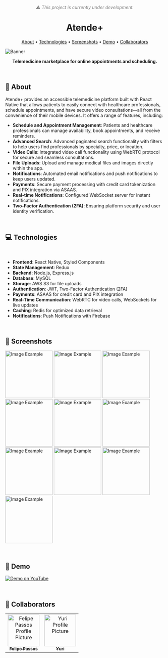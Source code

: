 <p align="center" style="color: gray;">
    <i>⚠️ This project is currently under development.</i>
</p>

<h1 align="center" style="font-weight: bold;">Atende+</h1>

<p align="center">
 <a href="#about">About</a> • 
 <a href="#tech">Technologies</a> • 
 <a href="#screenshots">Screenshots</a> • 
 <a href="#demo">Demo</a> • 
    <a href="#colab">Collaborators</a>
</p>

![Banner](https://github.com/felipebpassos/HealupPublic/blob/main/img/healup-screenshots.png?raw=true)

<p align="center">
    <b>Telemedicine marketplace for online appointments and scheduling.</b>
</p>

<br>

<h2 id="about">📝 About</h2>

Atende+ provides an accessible telemedicine platform built with React Native that allows patients to easily connect with healthcare professionals, schedule appointments, and have secure video consultations—all from the convenience of their mobile devices. It offers a range of features, including:

- **Schedule and Appointment Management**: Patients and healthcare professionals can manage availability, book appointments, and receive reminders.
- **Advanced Search**: Advanced paginated search functionality with filters to help users find professionals by specialty, price, or location.
- **Video Calls**: Integrated video call functionality using WebRTC protocol for secure and seamless consultations.
- **File Uploads**: Upload and manage medical files and images directly within the app.
- **Notifications**: Automated email notifications and push notifications to keep users updated.
- **Payments**: Secure payment processing with credit card tokenization and PIX integration via ASAAS.
- **Real-time Notifications**: Configured WebSocket server for instant notifications.
- **Two-Factor Authentication (2FA)**: Ensuring platform security and user identity verification.

<br>

<h2 id="tech">💻 Technologies</h2>

<br>

- **Frontend**: React Native, Styled Components
- **State Management**: Redux
- **Backend**: Node.js, Express.js
- **Database**: MySQL
- **Storage**: AWS S3 for file uploads
- **Authentication**: JWT, Two-Factor Authentication (2FA)
- **Payments**: ASAAS for credit card and PIX integration
- **Real-Time Communication**: WebRTC for video calls, WebSockets for live updates
- **Caching**: Redis for optimized data retrieval
- **Notifications**: Push Notifications with Firebase

<br>

<h2 id="screenshots">📱 Screenshots</h2>

<p>
    <img src="https://github.com/felipebpassos/HealupPublic/blob/main/img/Screenshot_1733148011.png?raw=true" alt="Image Example" width="150px">
    <img src="https://github.com/felipebpassos/HealupPublic/blob/main/img/Screenshot_1733148038.png?raw=true" alt="Image Example" width="150px">
    <img src="https://github.com/felipebpassos/HealupPublic/blob/main/img/Screenshot_1733148075.png?raw=true" alt="Image Example" width="150px">
    <img src="https://github.com/felipebpassos/HealupPublic/blob/main/img/Screenshot_1733148088.png?raw=true" alt="Image Example" width="150px">
    <img src="https://github.com/felipebpassos/HealupPublic/blob/main/img/Screenshot_1733148132.png?raw=true" alt="Image Example" width="150px">
    <img src="https://github.com/felipebpassos/HealupPublic/blob/main/img/Screenshot_1733148141.png?raw=true" alt="Image Example" width="150px">
    <img src="https://github.com/felipebpassos/HealupPublic/blob/main/img/Screenshot_1733148159.png?raw=true" alt="Image Example" width="150px">
    <img src="https://github.com/felipebpassos/HealupPublic/blob/main/img/Screenshot_1733148166.png?raw=true" alt="Image Example" width="150px">
    <img src="https://github.com/felipebpassos/HealupPublic/blob/main/img/Screenshot_1733150182.png?raw=true" alt="Image Example" width="150px">
    <img src="https://github.com/felipebpassos/HealupPublic/blob/main/img/Screenshot_1733411624.png?raw=true" alt="Image Example" width="150px">
</p>

<br>

<h2 id="demo">🚀 Demo</h2>

[![Demo on YouTube](https://img.shields.io/badge/YouTube-Demo-red?style=for-the-badge&logo=youtube)](https://youtu.be/OjWBcroxG0Y)

<br>

<h2 id="colab">🤝 Collaborators</h2>

<table>
  <tr>
    <td align="center">
      <a href="#">
        <img src="https://avatars.githubusercontent.com/u/93273305?v=4" width="100px;" alt="Felipe Passos Profile Picture"/><br>
        <sub>
          <b>Felipe Passos</b>
        </sub>
      </a>
    </td>
    <td align="center">
      <a href="#">
        <img src="https://avatars.githubusercontent.com/u/110487985?v=4" width="100px;" alt="Yuri Profile Picture"/><br>
        <sub>
          <b>Yuri</b>
        </sub>
      </a>
    </td>
  </tr>
</table>
